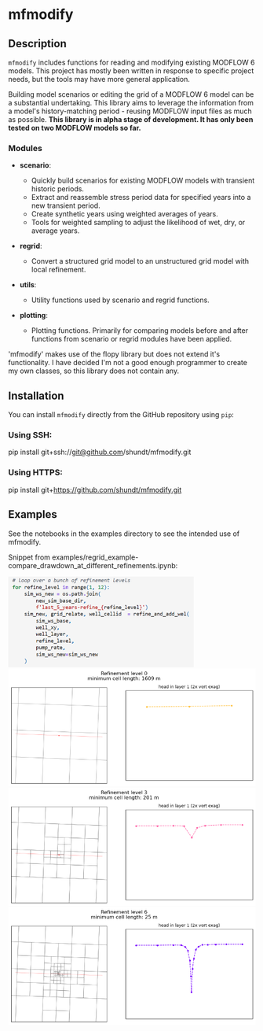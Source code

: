 # mfmodify

## Description
`mfmodify` includes functions for reading and modifying existing MODFLOW 6 models.
This project has mostly been written in response to specific project needs, but
the tools may have more general application. 

Building model scenarios or editing the grid of a MODFLOW 6 model can be a substantial undertaking. This library aims to leverage the information from a model's history-matching period - reusing MODFLOW input files as much as possible.
**This library is in alpha stage of development. It has only been tested on two MODFLOW models so far.**

### Modules
- **scenario**: 
    - Quickly build scenarios for existing MODFLOW models with transient historic periods. 
    - Extract and reassemble stress period data for specified years into a new transient period.
    - Create synthetic years using weighted averages of years.
    - Tools for weighted sampling to adjust the likelihood of wet, dry, or average years.
  
- **regrid**: 
    - Convert a structured grid model to an unstructured grid model with local refinement.

- **utils**:
    - Utility functions used by scenario and regrid functions.

- **plotting**:
    - Plotting functions. Primarily for comparing models before and after functions from scenario or regrid modules have been applied.

'mfmodify' makes use of the flopy library but does not extend it's
functionality. I have decided I'm not a good enough programmer to create
my own classes, so this library does not contain any.

## Installation
You can install `mfmodify` directly from the GitHub repository using `pip`:

### Using SSH:
pip install git+ssh://git@github.com/shundt/mfmodify.git
### Using HTTPS:
pip install git+https://github.com/shundt/mfmodify.git

## Examples
See the notebooks in the examples directory to see the intended use of mfmodify.

Snippet from examples/regrid_example-compare_drawdown_at_different_refinements.ipynb:

<img src="examples/images/code_snippet.png" alt="code snippet" width="75%">
<img src="examples/images/pump_head_refine_00.png" alt="example 1" width="100%">
<img src="examples/images/pump_head_refine_03.png" alt="example 2" width="100%">
<img src="examples/images/pump_head_refine_06.png" alt="example 3" width="100%">
